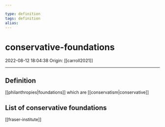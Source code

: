 ```yaml
---

type: definition
tags: definition
alias:
---
```


# conservative-foundations

2022-08-12 18:04:38
Origin: [[carroll2021]]

---

## Definition

[[philanthropies|foundations]] which are [[conservatism|conservative]]

## List of conservative foundations

[[fraser-institute]]
